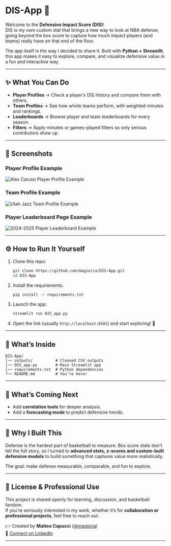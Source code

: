 # DIS-App 🏀

Welcome to the **Defensive Impact Score (DIS)**!  
DIS is my own custom stat that brings a new way to look at NBA defense, going beyond the box score to capture how much impact players (and teams) really have on that end of the floor.  

The app itself is the way I decided to share it. Built with **Python + Streamlit**, this app makes it easy to explore, compare, and visualize defensive value in a fun and interactive way.

---

## ✨ What You Can Do
- **Player Profiles** → Check a player’s DIS history and compare them with others.  
- **Team Profiles** → See how whole teams perform, with weighted minutes and rankings.  
- **Leaderboards** → Browse player and team leaderboards for every season.  
- **Filters** → Apply minutes or games-played filters so only serious contributors show up.  

---

## 📸 Screenshots

### Player Profile Example
![Alex Caruso Player Profile Example](https://github.com/user-attachments/assets/5463cf67-6be8-47dc-942c-afa4a990c15e)

### Team Profile Example
![Utah Jazz Team Profile Example](https://github.com/user-attachments/assets/fdf27540-9b21-417e-b9ef-b7171ecf0198)

### Player Leaderboard Page Example
![2024-2025 Player Leaderboard Example](https://github.com/user-attachments/assets/984a9c82-9d22-443b-a0a7-581f14d18544)

---

## ⚙️ How to Run It Yourself
1. Clone this repo:
   ```bash
   git clone https://github.com/magioria/DIS-App.git
   cd DIS-App
   ```

2. Install the requirements:
   ```bash
   pip install -r requirements.txt
   ```

3. Launch the app:
   ```bash
   streamlit run DIS_app.py
   ```

4. Open the link (usually `http://localhost:8501`) and start exploring! 🚀  

---

## 📂 What’s Inside
```
DIS-App/
│── outputs/          # Cleaned CSV outputs
│── DIS_app.py        # Main Streamlit app
│── requirements.txt  # Python dependencies
└── README.md         # You’re here!
```

---

## 🔮 What’s Coming Next
- Add **correlation tools** for deeper analysis.  
- Add a **forecasting mode** to predict defensive trends.  

---

## 🙌 Why I Built This
Defense is the hardest part of basketball to measure. Box score stats don’t tell the full story, so I turned to **advanced stats, z-scores and custom-built defensive models** to build something that captures value more realistically.  

The goal: make defense measurable, comparable, and fun to explore.

---

## 📜 License & Professional Use
This project is shared openly for learning, discussion, and basketball fandom.  
If you’re seriously interested in my work, whether it’s for **collaboration or professional projects**, feel free to reach out.  

👉 Created by **Matteo Capucci** ([@magioria](https://github.com/magioria))  
📩 [Connect on LinkedIn](https://www.linkedin.com/in/matteo-capucci/)  

---
